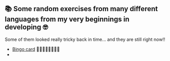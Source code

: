 ## 📚 Some random exercises from many different languages from my very beginnings in developing 🤓
Some of them looked really tricky back in time... and they are still right now!! 

- [Bingo card](https://github.com/jmiquis/ClassRoomExercises/tree/master/bingo%20card) 🤯🤯🤯🤯🤯🤯🤯🤯
- 

